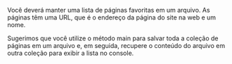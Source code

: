 Você deverá manter uma lista de páginas favoritas em um arquivo. As páginas têm uma URL, que é o endereço da página do site na web e um nome.

Sugerimos que você utilize o método main para salvar toda a coleção de páginas em um arquivo e, em seguida, recupere o conteúdo do arquivo em outra coleção para exibir a lista no console.